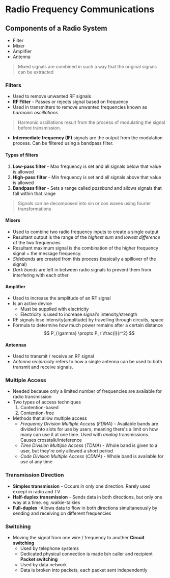 # Radio Frequency Communications
## Components of a Radio System
- Filter
- Mixer
- Amplifier
- Antenna
> Mixed signals are combined in such a way that the original signals can be extracted

### Filters
- Used to remove unwanted RF signals
- **RF Filter** - Passes or rejects signal based on frequency
- Used in transmitters to remove unwanted frequencies known as *harmonic oscillations*
> Harmonic oscillations result from the process of modulating the signal before transmission.
- **Intermediate frequency (IF)** signals are the output from the modulation process. Can be filtered using a bandpass filter.
#### Types of filters
1. **Low-pass filter** - Max frequency is set and all signals below that value is allowed
2. **High-pass filter** - Min frequency is set and all signals above that value is allowed
3. **Bandpass filter** - Sets a range called *passband*  and allows signals that fall within that range

> Signals can be decomposed into sin or cos waves using fourier transformations


#### Mixers
- Used to combine two radio frequency inputs to create a single output
- Resultant output is the range of the *highest sum* and *lowest difference* of the two frequencies
- Resultant maximum signal is the combination of the higher frequency signal + the message frequency. 
- *Sidebands* are created from this process (basically a spillover of the signal)
- *Dark bands* are left in between radio signals to prevent them from interfering with each other

#### Amplifier
- Used to increase the amplitude of an RF signal
- Is an active device
	- Must be supplied with electricity
	- Electricity is used to increase signal's intensity/strength
- RF signals lose intensity(amplitude) by travelling through circuits, space
- Formula to determine how much power remains after a certain distance
$$
P_{\gamma} \propto P_r \frac{l}{r^2}
$$

#### Antennas
- Used to transmit / receive an RF signal
- *Antenna reciprocity*  refers to how a single antenna can be used to both transmit and receive signals.

### Multiple Access
- Needed because only a limited number of frequencies are available for radio transmission
- Two types of access techniques
	1. Contention-based
	2. Contention-free
- Methods that allow multiple access
	- *Frequency Division Multiple Access* (*FDMA*) - Available bands are divided into slots for use by users, meaning there's a limit on how many can use it at one time. Used with *analog*  transmissions. Causes crosstalk/inteference
	- *Time Division Multiple Access* (*TDMA*) - Whole band is given to a user, but they're only allowed a short period
	- *Code Division Multiple Access* (*CDMA*) - Whole band is available for use at any time

### Transmission Direction
- **Simplex transmission** - Occurs in only one direction. Rarely used except in radio and TV
- **Half-duplex transmission** - Sends data in both directions, but only one way at a time. eg .walkie-talkies
- **Full-duplex** -Allows data to flow in both directions simultaneously by sending and receiving on different frequencies

### Switching
- Moving the signal from one wire / frequency to another
**Circuit switching**
	- Used by telephone systems
	- Dedicated physical connection is made b/n caller and recipient
**Packet switching**
	- Used by data network
	- Data is broken into packets, each packet sent independently
	